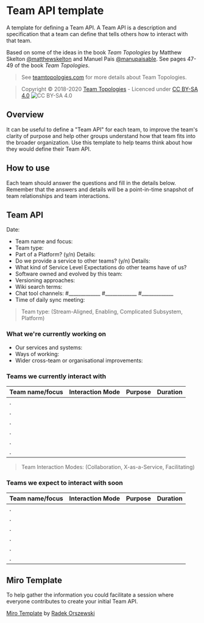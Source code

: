 # Team API template

A template for defining a Team API. A Team API is a description and specification that a team can define that tells others how to interact with that team.

Based on some of the ideas in the book _Team Topologies_ by Matthew Skelton [@matthewskelton](https://github.com/matthewskelton) and Manuel Pais [@manupaisable](https://github.com/manupaisable). See pages 47-49 of the book _Team Topologies_. 

> See [teamtopologies.com](https://teamtopologies.com/) for more details about Team Topologies.

> Copyright © 2018-2020 [Team Topologies](https://teamtopologies.com/) - Licenced under [CC BY-SA 4.0](https://creativecommons.org/licenses/by-sa/4.0/) ![CC BY-SA 4.0](https://licensebuttons.net/l/by-sa/3.0/88x31.png)

## Overview

It can be useful to define a "Team API" for each team, to improve the team's clarity of purpose and help other groups understand how that team fits into the broader organization. Use this template to help teams think about how they would define their Team API.

## How to use

Each team should answer the questions and fill in the details below. Remember that the answers and details will be a point-in-time snapshot of team relationships and team interactions.

## Team API

Date:

* Team name and focus:
* Team type:
* Part of a Platform? (y/n) Details:
* Do we provide a service to other teams? (y/n) Details:
* What kind of Service Level Expectations do other teams have of us?
* Software owned and evolved by this team:
* Versioning approaches:
* Wiki search terms:
* Chat tool channels: #_____________ #_____________ #_____________
* Time of daily sync meeting:

> Team type: (Stream-Aligned, Enabling, Complicated Subsystem, Platform)

### What we're currently working on

* Our services and systems:
* Ways of working:
* Wider cross-team or organisational improvements:

### Teams we currently interact with

| Team name/focus | Interaction Mode | Purpose | Duration |
| --------------- | ---------------- | ------- | -------- |
| .               |                  |         |          |
| .               |                  |         |          |
| .               |                  |         |          |
| .               |                  |         |          |
| .               |                  |         |          |
| .               |                  |         |          |

> Team Interaction Modes: (Collaboration, X-as-a-Service, Facilitating)

### Teams we expect to interact with soon

| Team name/focus | Interaction Mode | Purpose | Duration |
| --------------- | ---------------- | ------- | -------- |
| .               |                  |         |          |
| .               |                  |         |          |
| .               |                  |         |          |
| .               |                  |         |          |
| .               |                  |         |          |
| .               |                  |         |          |

## Miro Template

To help gather the information you could facilitate a session where everyone contributes to create your initial Team API.

[Miro Template](https://miro.com/miroverse/team-topologies-team-api/) by [Radek Orszewski](https://www.linkedin.com/in/orszewski/)

